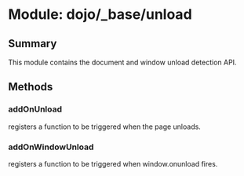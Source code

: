 # Module: dojo/_base/unload

## Summary

This module contains the document and window unload detection API.
## Methods

### addOnUnload
registers a function to be triggered when the page unloads.

### addOnWindowUnload
registers a function to be triggered when window.onunload
fires.

